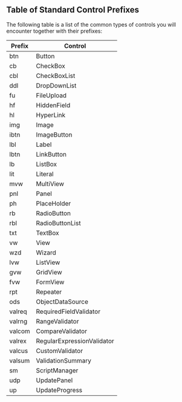 ## Table of Standard Control Prefixes

The following table is a list of the common types of controls you will encounter together with their prefixes:

| **Prefix** | **Control** |
| --- | --- |
| btn | Button |
| cb | CheckBox |
| cbl | CheckBoxList |
| ddl | DropDownList |
| fu | FileUpload |
| hf | HiddenField |
| hl | HyperLink |
| img | Image |
| ibtn | ImageButton |
| lbl | Label |
| lbtn | LinkButton |
| lb | ListBox |
| lit | Literal |
| mvw | MultiView |
| pnl | Panel |
| ph | PlaceHolder |
| rb | RadioButton |
| rbl | RadioButtonList |
| txt | TextBox |
| vw | View |
| wzd | Wizard |
| lvw | ListView |
| gvw | GridView |
| fvw | FormView |
| rpt | Repeater |
| ods | ObjectDataSource |
| valreq | RequiredFieldValidator |
| valrng | RangeValidator |
| valcom | CompareValidator |
| valrex | RegularExpressionValidator |
| valcus | CustomValidator |
| valsum | ValidationSummary |
| sm | ScriptManager |
| udp | UpdatePanel |
| up | UpdateProgress |